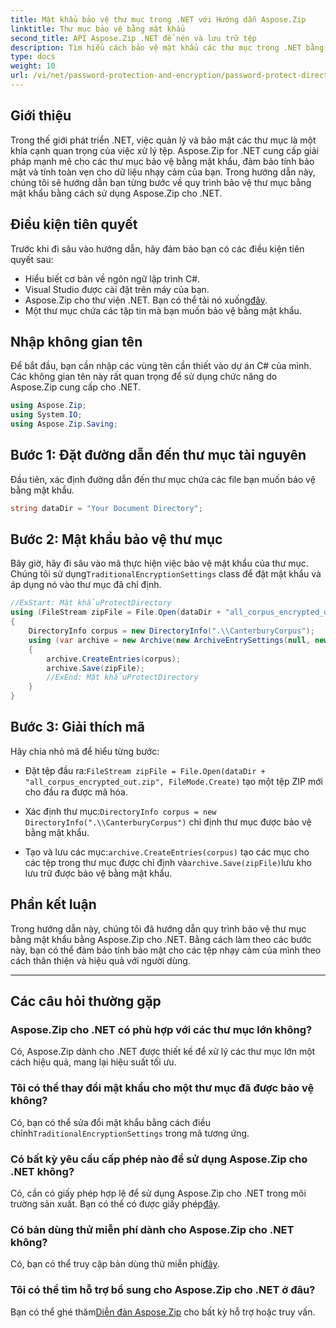 ```yaml
---
title: Mật khẩu bảo vệ thư mục trong .NET với Hướng dẫn Aspose.Zip
linktitle: Thư mục bảo vệ bằng mật khẩu
second_title: API Aspose.Zip .NET để nén và lưu trữ tệp
description: Tìm hiểu cách bảo vệ mật khẩu các thư mục trong .NET bằng Aspose.Zip. Bảo mật các tập tin của bạn một cách dễ dàng với hướng dẫn từng bước này.
type: docs
weight: 10
url: /vi/net/password-protection-and-encryption/password-protect-directory/
---
```


## Giới thiệu

Trong thế giới phát triển .NET, việc quản lý và bảo mật các thư mục là một khía cạnh quan trọng của việc xử lý tệp. Aspose.Zip for .NET cung cấp giải pháp mạnh mẽ cho các thư mục bảo vệ bằng mật khẩu, đảm bảo tính bảo mật và tính toàn vẹn cho dữ liệu nhạy cảm của bạn. Trong hướng dẫn này, chúng tôi sẽ hướng dẫn bạn từng bước về quy trình bảo vệ thư mục bằng mật khẩu bằng cách sử dụng Aspose.Zip cho .NET.

## Điều kiện tiên quyết

Trước khi đi sâu vào hướng dẫn, hãy đảm bảo bạn có các điều kiện tiên quyết sau:

- Hiểu biết cơ bản về ngôn ngữ lập trình C#.
- Visual Studio được cài đặt trên máy của bạn.
-  Aspose.Zip cho thư viện .NET. Bạn có thể tải nó xuống[đây](https://releases.aspose.com/zip/net/).
- Một thư mục chứa các tập tin mà bạn muốn bảo vệ bằng mật khẩu.

## Nhập không gian tên

Để bắt đầu, bạn cần nhập các vùng tên cần thiết vào dự án C# của mình. Các không gian tên này rất quan trọng để sử dụng chức năng do Aspose.Zip cung cấp cho .NET.

```csharp
using Aspose.Zip;
using System.IO;
using Aspose.Zip.Saving;
```

## Bước 1: Đặt đường dẫn đến thư mục tài nguyên

Đầu tiên, xác định đường dẫn đến thư mục chứa các file bạn muốn bảo vệ bằng mật khẩu.

```csharp
string dataDir = "Your Document Directory";
```

## Bước 2: Mật khẩu bảo vệ thư mục

 Bây giờ, hãy đi sâu vào mã thực hiện việc bảo vệ mật khẩu của thư mục. Chúng tôi sử dụng`TraditionalEncryptionSettings` class để đặt mật khẩu và áp dụng nó vào thư mục đã chỉ định.

```csharp
//ExStart: Mật khẩuProtectDirectory
using (FileStream zipFile = File.Open(dataDir + "all_corpus_encrypted_out.zip", FileMode.Create))
{
    DirectoryInfo corpus = new DirectoryInfo(".\\CanterburyCorpus");
    using (var archive = new Archive(new ArchiveEntrySettings(null, new TraditionalEncryptionSettings("p@s$"))))
    {
        archive.CreateEntries(corpus);
        archive.Save(zipFile);
        //ExEnd: Mật khẩuProtectDirectory
    }
}
```

## Bước 3: Giải thích mã

Hãy chia nhỏ mã để hiểu từng bước:

-  Đặt tệp đầu ra:`FileStream zipFile = File.Open(dataDir + "all_corpus_encrypted_out.zip", FileMode.Create)` tạo một tệp ZIP mới cho đầu ra được mã hóa.

-  Xác định thư mục:`DirectoryInfo corpus = new DirectoryInfo(".\\CanterburyCorpus")` chỉ định thư mục được bảo vệ bằng mật khẩu.

-  Tạo và lưu các mục:`archive.CreateEntries(corpus)` tạo các mục cho các tệp trong thư mục được chỉ định và`archive.Save(zipFile)`lưu kho lưu trữ được bảo vệ bằng mật khẩu.

## Phần kết luận

Trong hướng dẫn này, chúng tôi đã hướng dẫn quy trình bảo vệ thư mục bằng mật khẩu bằng Aspose.Zip cho .NET. Bằng cách làm theo các bước này, bạn có thể đảm bảo tính bảo mật cho các tệp nhạy cảm của mình theo cách thân thiện và hiệu quả với người dùng.

---

## Các câu hỏi thường gặp

### Aspose.Zip cho .NET có phù hợp với các thư mục lớn không?
Có, Aspose.Zip dành cho .NET được thiết kế để xử lý các thư mục lớn một cách hiệu quả, mang lại hiệu suất tối ưu.

### Tôi có thể thay đổi mật khẩu cho một thư mục đã được bảo vệ không?
 Có, bạn có thể sửa đổi mật khẩu bằng cách điều chỉnh`TraditionalEncryptionSettings` trong mã tương ứng.

### Có bất kỳ yêu cầu cấp phép nào để sử dụng Aspose.Zip cho .NET không?
 Có, cần có giấy phép hợp lệ để sử dụng Aspose.Zip cho .NET trong môi trường sản xuất. Bạn có thể có được giấy phép[đây](https://purchase.aspose.com/buy).

### Có bản dùng thử miễn phí dành cho Aspose.Zip cho .NET không?
 Có, bạn có thể truy cập bản dùng thử miễn phí[đây](https://releases.aspose.com/).

### Tôi có thể tìm hỗ trợ bổ sung cho Aspose.Zip cho .NET ở đâu?
 Bạn có thể ghé thăm[Diễn đàn Aspose.Zip](https://forum.aspose.com/c/zip/37) cho bất kỳ hỗ trợ hoặc truy vấn.


